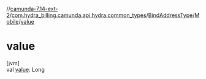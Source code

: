 //[camunda-7.14-ext-2](../../../../index.md)/[com.hydra_billing.camunda.api.hydra.common_types](../../index.md)/[BindAddressType](../index.md)/[Mobile](index.md)/[value](value.md)

# value

[jvm]\
val [value](value.md): Long
